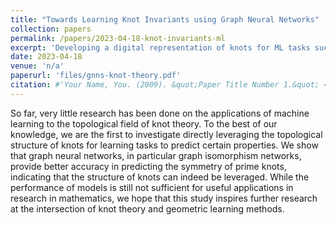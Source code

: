 ```yaml
---
title: "Towards Learning Knot Invariants using Graph Neural Networks"
collection: papers
permalink: /papers/2023-04-18-knot-invariants-ml
excerpt: 'Developing a digital representation of knots for ML tasks such as learning knot invariants'
date: 2023-04-18
venue: 'n/a'
paperurl: 'files/gnns-knot-theory.pdf'
citation: #'Your Name, You. (2009). &quot;Paper Title Number 1.&quot; <i>Journal 1</i>. 1(1).'
---
```


So far, very little research has been done on the applications of machine learning to
the topological field of knot theory. To the best of our knowledge, we are the first
to investigate directly leveraging the topological structure of knots for learning
tasks to predict certain properties.
We show that graph neural networks, in particular graph isomorphism networks,
provide better accuracy in predicting the symmetry of prime knots, indicating that
the structure of knots can indeed be leveraged. While the performance of models is
still not sufficient for useful applications in research in mathematics, we hope that
this study inspires further research at the intersection of knot theory and geometric
learning methods.